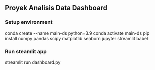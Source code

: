 ## Proyek Analisis Data Dashboard
### Setup environment
conda create --name main-ds python=3.9
conda activate main-ds
pip install numpy pandas scipy matplotlib seaborn jupyter streamlit babel
### Run steamlit app
streamlit run dashboard.py